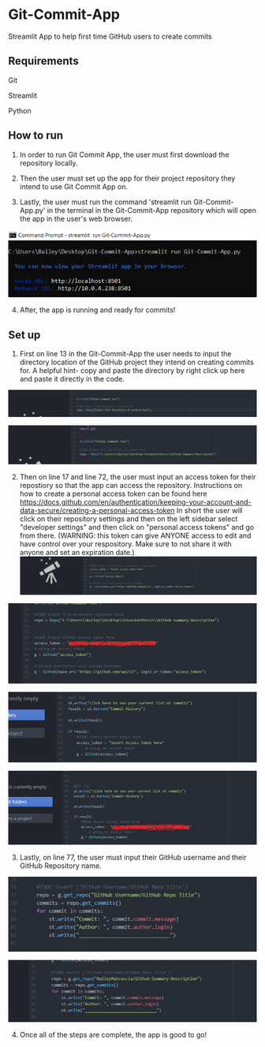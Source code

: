 # Git-Commit-App
Streamlit App to help first time GitHub users to create commits 

## Requirements

Git

Streamlit

Python

## How to run
1. In order to run Git Commit App, the user must first download the repository locally. 

2. Then the user must set up the app for their project repository they intend to use Git Commit App on. 

3. Lastly, the user must run the command 'streamlit run Git-Commit-App.py' in the terminal in the Git-Commit-App repository which will open the app in the user's web browser. 

![Screenshot](terminalStreamlit.png)

4. After, the app is running and ready for commits!



## Set up

1. First on line 13 in the Git-Commit-App the user needs to input the directory location of the GitHub project they intend on creating commits for.
A helpful hint- copy and paste the directory by right click up here and paste it directly in the code. 

![Screenshot](line13.png)

![Screenshot](line13pt2.png)


2. Then on line 17 and line 72, the user must input an access token for their repostiory so that the app can access the repository. Instructions on how to create a personal access token can be found here https://docs.github.com/en/authentication/keeping-your-account-and-data-secure/creating-a-personal-access-token
In short the user will click on their repository settings and then on the left sidebar select "developer settings" and then click on "personal access tokens" and go from there. (WARNING: this token can give ANYONE access to edit and have control over your respository. Make sure to not share it with anyone and set an expiration date.) 
![Screenshot](token1.png)

![Screenshot](token1pt2.png)

![Screenshot](token2.png)

![Screenshot](token2pt2.png)


3. Lastly, on line 77, the user must input their GitHub username and their GitHub Repository name.

![Screenshot](line77.png)

![Screenshot](line77pt2.png)

4. Once all of the steps are complete, the app is good to go!

